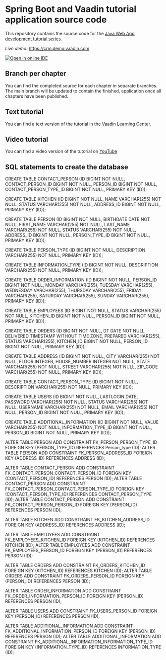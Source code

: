 # Spring Boot and Vaadin tutorial application source code

This repository contains the source code for the [Java Web App development tutorial series](https://bit.ly/2W6c8CO).

*Live demo:* https://crm.demo.vaadin.com

[![Open in online IDE ](https://img.shields.io/badge/Gitpod-Ready--to--Code-blue?logo=gitpod)](https://gitpod.io/#https://github.com/vaadin-learning-center/crm-tutorial) 

## Branch per chapter
You can find the completed source for each chapter in separate branches. 
The main branch will be updated to contain the finished, application once all chapters have been published. 


## Text tutorial
You can find a text version of the tutorial in the [Vaadin Learning Center](https://vaad.in/37pHRmY).

## Video tutorial
You can find a video version of the tutorial on [YouTube](https://www.youtube.com/playlist?list=PLcRrh9hGNallPtT2VbUAsrWqvkQ-XE22h)


## SQL statements to create the database

CREATE TABLE CONTACT_PERSON (ID BIGINT NOT NULL, CONTACT_PERSON_ID BIGINT NOT NULL, PERSON_ID BIGINT NOT NULL, CONTACT_PERSON_TYPE_ID BIGINT NOT NULL, PRIMARY KEY (ID));

CREATE TABLE KITCHEN (ID BIGINT NOT NULL, NAME VARCHAR(255) NOT NULL, STATUS VARCHAR(255) NOT NULL, ADDRESS_ID BIGINT NOT NULL, PRIMARY KEY (ID));

CREATE TABLE PERSON (ID BIGINT NOT NULL, BIRTHDATE DATE NOT NULL, FIRST_NAME VARCHAR(255) NOT NULL, LAST_NAME VARCHAR(255) NOT NULL, STATUS VARCHAR(255) NOT NULL, ADDRESS_ID BIGINT NOT NULL, PERSON_TYPE_ID BIGINT NOT NULL, PRIMARY KEY (ID));

CREATE TABLE PERSON_TYPE (ID BIGINT NOT NULL, DESCRIPTION VARCHAR(255) NOT NULL, PRIMARY KEY (ID));

CREATE TABLE INFORMATION_TYPE (ID BIGINT NOT NULL, DESCRIPTION VARCHAR(255) NOT NULL, PRIMARY KEY (ID));

CREATE TABLE ORDER_INFORMATION (ID BIGINT NOT NULL, PERSON_ID BIGINT NOT NULL, MONDAY VARCHAR(255), TUESDAY VARCHAR(255), WEDNESDAY VARCHAR(255), THURSDAY VARCHAR(255), FRIDAY VARCHAR(255), SATURDAY VARCHAR(255), SUNDAY VARCHAR(255), PRIMARY KEY (ID));

CREATE TABLE EMPLOYEES (ID BIGINT NOT NULL, STATUS VARCHAR(255) NOT NULL, KITCHEN_ID BIGINT NOT NULL, PERSON_ID BIGINT NOT NULL, PRIMARY KEY (ID));

CREATE TABLE ORDERS (ID BIGINT NOT NULL, DT DATE NOT NULL, DELIVERED TIMESTAMP WITHOUT TIME ZONE, PREPARED VARCHAR(255), STATUS VARCHAR(255), KITCHEN_ID BIGINT NOT NULL, PERSON_ID BIGINT NOT NULL, PRIMARY KEY (ID));

CREATE TABLE ADDRESS (ID BIGINT NOT NULL, CITY VARCHAR(255) NOT NULL, FLOOR INTEGER, HOUSE_NUMBER INTEGER NOT NULL, STATE VARCHAR(255) NOT NULL, STREET VARCHAR(255) NOT NULL, ZIP_CODE VARCHAR(255) NOT NULL, PRIMARY KEY (ID));

CREATE TABLE CONTACT_PERSON_TYPE (ID BIGINT NOT NULL, DESCRIPTION VARCHAR(255) NOT NULL, PRIMARY KEY (ID));

CREATE TABLE USERS (ID BIGINT NOT NULL, LASTLOGIN DATE, PASSWORD VARCHAR(255) NOT NULL, STATUS VARCHAR(255) NOT NULL, USERNAME VARCHAR(255) NOT NULL, EMAIL VARCHAR(255) NOT NULL, PERSON_ID BIGINT NOT NULL, PRIMARY KEY (ID));

CREATE TABLE ADDITIONAL_INFORMATION (ID BIGINT NOT NULL, VALUE VARCHAR(255) NOT NULL, INFORMATION_TYPE_ID BIGINT NOT NULL, PERSON_ID BIGINT NOT NULL, PRIMARY KEY (ID));

ALTER TABLE PERSON ADD CONSTRAINT FK_PERSON_PERSON_TYPE_ID FOREIGN KEY (PERSON_TYPE_ID) REFERENCES Person_type (ID);
ALTER TABLE PERSON ADD CONSTRAINT FK_PERSON_ADDRESS_ID FOREIGN KEY (ADDRESS_ID) REFERENCES ADDRESS (ID);

ALTER TABLE CONTACT_PERSON ADD CONSTRAINT FK_CONTACT_PERSON_CONTACT_PERSON_ID FOREIGN KEY (CONTACT_PERSON_ID) REFERENCES PERSON (ID);
ALTER TABLE CONTACT_PERSON ADD CONSTRAINT FK_CONTACT_PERSON_CONTACT_PERSON_TYPE_ID FOREIGN KEY (CONTACT_PERSON_TYPE_ID) REFERENCES CONTACT_PERSON_TYPE (ID);
ALTER TABLE CONTACT_PERSON ADD CONSTRAINT FK_CONTACT_PERSON_PERSON_ID FOREIGN KEY (PERSON_ID) REFERENCES PERSON (ID);

ALTER TABLE KITCHEN ADD CONSTRAINT FK_KITCHEN_ADDRESS_ID FOREIGN KEY (ADDRESS_ID) REFERENCES ADDRESS (ID);

ALTER TABLE EMPLOYEES ADD CONSTRAINT FK_EMPLOYEES_KITCHEN_ID FOREIGN KEY (KITCHEN_ID) REFERENCES KITCHEN (ID);
ALTER TABLE EMPLOYEES ADD CONSTRAINT FK_EMPLOYEES_PERSON_ID FOREIGN KEY (PERSON_ID) REFERENCES PERSON (ID);

ALTER TABLE ORDERS ADD CONSTRAINT FK_ORDERS_KITCHEN_ID FOREIGN KEY (KITCHEN_ID) REFERENCES KITCHEN (ID);
ALTER TABLE ORDERS ADD CONSTRAINT FK_ORDERS_PERSON_ID FOREIGN KEY (PERSON_ID) REFERENCES PERSON (ID);

ALTER TABLE ORDER_INFORMATION ADD CONSTRAINT FK_ORDER_INFORMATION_PERSON_ID FOREIGN KEY (PERSON_ID) REFERENCES PERSON (ID);

ALTER TABLE USERS ADD CONSTRAINT FK_USERS_PERSON_ID FOREIGN KEY (PERSON_ID) REFERENCES PERSON (ID);

ALTER TABLE ADDITIONAL_INFORMATION ADD CONSTRAINT FK_ADDITIONAL_INFORMATION_PERSON_ID FOREIGN KEY (PERSON_ID) REFERENCES PERSON (ID);
ALTER TABLE ADDITIONAL_INFORMATION ADD CONSTRAINT FK_ADDITIONAL_INFORMATION_INFORMATION_TYPE_ID FOREIGN KEY (INFORMATION_TYPE_ID) REFERENCES INFORMATION_TYPE (ID);
